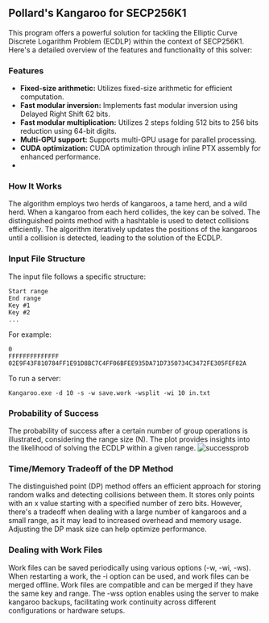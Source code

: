 ## Pollard's Kangaroo for SECP256K1

This program offers a powerful solution for tackling the Elliptic Curve Discrete Logarithm Problem (ECDLP) within the context of SECP256K1. Here's a detailed overview of the features and functionality of this solver:

### Features

- **Fixed-size arithmetic:** Utilizes fixed-size arithmetic for efficient computation.
- **Fast modular inversion:** Implements fast modular inversion using Delayed Right Shift 62 bits.
- **Fast modular multiplication:** Utilizes 2 steps folding 512 bits to 256 bits reduction using 64-bit digits.
- **Multi-GPU support:** Supports multi-GPU usage for parallel processing.
- **CUDA optimization:** CUDA optimization through inline PTX assembly for enhanced performance.
- 
### How It Works

The algorithm employs two herds of kangaroos, a tame herd, and a wild herd. When a kangaroo from each herd collides, the key can be solved. The distinguished points method with a hashtable is used to detect collisions efficiently. The algorithm iteratively updates the positions of the kangaroos until a collision is detected, leading to the solution of the ECDLP.

### Input File Structure

The input file follows a specific structure:

```
Start range
End range
Key #1
Key #2
...
```

For example:

```
0
FFFFFFFFFFFFFF
02E9F43F810784FF1E91D8BC7C4FF06BFEE935DA71D7350734C3472FE305FEF82A
```
To run a server:

```
Kangaroo.exe -d 10 -s -w save.work -wsplit -wi 10 in.txt
```

### Probability of Success

The probability of success after a certain number of group operations is illustrated, considering the range size (N). The plot provides insights into the likelihood of solving the ECDLP within a given range.
![successprob](https://github.com/GiladLeef/kangaroo/assets/96906027/bd7865f5-1eef-4207-b6a6-eac80a5064bb)


### Time/Memory Tradeoff of the DP Method

The distinguished point (DP) method offers an efficient approach for storing random walks and detecting collisions between them. It stores only points with an x value starting with a specified number of zero bits. However, there's a tradeoff when dealing with a large number of kangaroos and a small range, as it may lead to increased overhead and memory usage. Adjusting the DP mask size can help optimize performance.

### Dealing with Work Files

Work files can be saved periodically using various options (-w, -wi, -ws). When restarting a work, the -i option can be used, and work files can be merged offline. Work files are compatible and can be merged if they have the same key and range. The -wss option enables using the server to make kangaroo backups, facilitating work continuity across different configurations or hardware setups.
